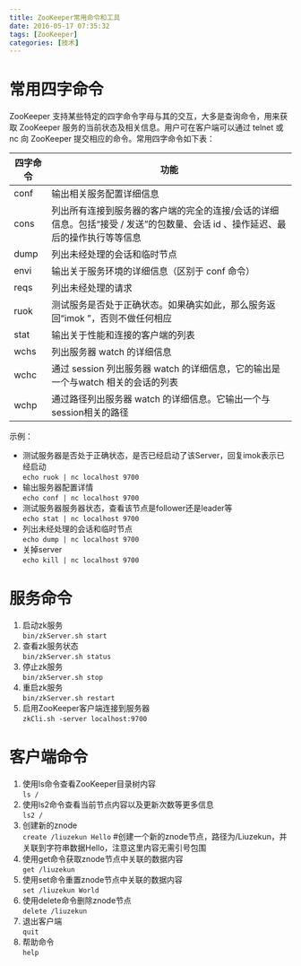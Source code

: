 ```yaml
---
title: ZooKeeper常用命令和工具
date: 2016-05-17 07:35:32
tags: [ZooKeeper]  
categories: [技术]
---
```

# 常用四字命令    
  ZooKeeper 支持某些特定的四字命令字母与其的交互，大多是查询命令，用来获取 ZooKeeper 服务的当前状态及相关信息。用户可在客户端可以通过 telnet 或 nc 向 ZooKeeper 提交相应的命令。常用四字命令如下表：  
<!-- more -->  
|四字命令|功能|  
|-------|----|  
|conf|输出相关服务配置详细信息|  
|cons|列出所有连接到服务器的客户端的完全的连接/会话的详细信息。包括“接受 / 发送”的包数量、会话 id 、操作延迟、最后的操作执行等等信息|
|dump|列出未经处理的会话和临时节点|
|envi|输出关于服务环境的详细信息（区别于 conf 命令）|
|reqs|列出未经处理的请求|  
|ruok|测试服务是否处于正确状态。如果确实如此，那么服务返回“imok ”，否则不做任何相应|  
|stat|输出关于性能和连接的客户端的列表|  
|wchs|列出服务器 watch 的详细信息|  
|wchc|通过 session 列出服务器 watch 的详细信息，它的输出是一个与watch 相关的会话的列表|  
|wchp|通过路径列出服务器 watch 的详细信息。它输出一个与 session相关的路径|  

示例：  
* 测试服务器是否处于正确状态，是否已经启动了该Server，回复imok表示已经启动    
`echo ruok | nc localhost 9700`  
* 输出服务器配置详情  
`echo conf | nc localhost 9700`  
* 测试服务器服务器状态，查看该节点是follower还是leader等    
`echo stat | nc localhost 9700`  
* 列出未经处理的会话和临时节点  
`echo dump | nc localhost 9700`  
* 关掉server  
`echo kill | nc localhost 9700`  

# 服务命令  
1. 启动zk服务  
`bin/zkServer.sh start`  
2. 查看zk服务状态  
`bin/zkServer.sh status`  
3. 停止zk服务  
`bin/zkServer.sh stop`  
4. 重启zk服务  
`bin/zkServer.sh restart`  
5. 启用ZooKeeper客户端连接到服务器  
`zkCli.sh -server localhost:9700` 

# 客户端命令     
1. 使用ls命令查看ZooKeeper目录树内容  
`ls /`  
2. 使用ls2命令查看当前节点内容以及更新次数等更多信息  
`ls2 /`  
3. 创建新的znode  
`create /liuzekun Hello`   #创建一个新的znode节点，路径为/Liuzekun，并关联到字符串数据Hello，注意这里内容无需引号包围  
4. 使用get命令获取znode节点中关联的数据内容  
`get /liuzekun` 
5. 使用set命令重置znode节点中关联的数据内容  
`set /liuzekun World`  
6. 使用delete命令删除znode节点  
`delete /liuzekun`  
7. 退出客户端  
`quit`  
8. 帮助命令  
`help`  